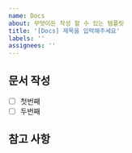 ```yaml
---
name: Docs
about: 무엇이든 작성 할 수 있는 템플릿
title: '[Docs] 제목을 입력해주세요'
labels: ''
assignees: ''
---
```


## 문서 작성

- [ ] 첫번째
- [ ] 두번째

## 참고 사항
